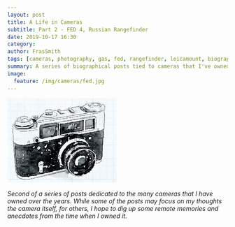 ```yaml
---
layout: post
title: A Life in Cameras
subtitle: Part 2 - FED 4, Russian Rangefinder
date: 2019-10-17 16:30
category:
author: FrasSmith
tags: [cameras, photography, gas, fed, rangefinder, leicamount, biographical]
summary: A series of biographical posts tied to cameras that I've owned
image:
  feature: /img/cameras/fed.jpg
---
```

<img src="/img/cameras/fed.jpg" style="width: 250px;" />

_Second of a series of posts dedicated to the many cameras that I have owned over the years. While some of the posts may focus on my thoughts the camera itself, for others, I hope to dig up some remote memories and anecdotes from the time when I owned it._
<!--more-->